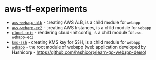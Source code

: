 # aws-tf-experiments

* [`aws-webapp-alb`](aws-webapp-alb) - creating AWS ALB, is a child module for `webapp`
* [`aws-webapp-ec2`](aws-webapp-ec2) - creating AWS Instances, is a child module for `webapp`
* [`cloud-init`](cloud-init) - rendering cloud-init config, is a child module for `aws-webapp-ec2`
* [`kms-ssh`](kms-ssh) - creating KMS key for SSH, is a child module for `webapp`
* [`webapp`](webapp) - the root module of webapp (web application developed by Hashicorp - https://github.com/hashicorp/learn-go-webapp-demo)
